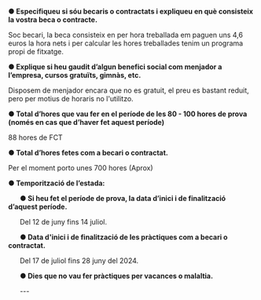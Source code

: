 **● Especifiqueu si sóu becaris o contractats i expliqueu en què consisteix la vostra beca o
contracte.**

Soc becari, la beca consisteix en per hora treballada em paguen uns 4,6 euros la hora nets i per calcular les hores treballades tenim un programa propi de fitxatge.


**● Explique si heu gaudit d’algun benefici social com menjador a l’empresa, cursos
gratuïts, gimnàs, etc.**

Disposem de menjador encara que no es gratuit, el preu es bastant reduit, pero per motius de horaris no l'utilitzo.

**● Total d’hores que vau fer en el període de les 80 - 100 hores de prova (només en cas
que d’haver fet aquest període)**

88 hores de FCT


**● Total d’hores fetes com a becari o contractat.**

Per el moment porto unes 700 hores (Aprox)

**● Temporització de l’estada:**


&nbsp;&nbsp;&nbsp;&nbsp;&nbsp;&nbsp;**● Si heu fet el període de prova, la data d’inici i de finalització d’aquest període.**

&nbsp;&nbsp;&nbsp;&nbsp;&nbsp;&nbsp;Del 12 de juny fins 14 juliol.


&nbsp;&nbsp;&nbsp;&nbsp;&nbsp;&nbsp;**● Data d'inici i de finalització de les pràctiques com a becari o contractat.**


&nbsp;&nbsp;&nbsp;&nbsp;&nbsp;&nbsp;Del 17 de juliol fins 28 juny del 2024.


&nbsp;&nbsp;&nbsp;&nbsp;&nbsp;&nbsp;**● Dies que no vau fer pràctiques per vacances o malaltia.**

&nbsp;&nbsp;&nbsp;&nbsp;&nbsp;&nbsp;---

